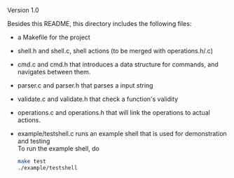 Version 1.0

Besides this README, this directory includes the following files:

- a Makefile for the project

- shell.h and shell.c, shell actions (to be merged with operations.h/.c)

- cmd.c and cmd.h that introduces a data structure for commands, and navigates between them.

- parser.c and parser.h that parses a input string

- validate.c and validate.h that check a function's validity

- operations.c and operations.h that will link the operations to actual actions.

- example/testshell.c runs an example shell that is used for demonstration and testing\
  To run the example shell, do
  ```bash
  make test
  ./example/testshell
  ```
